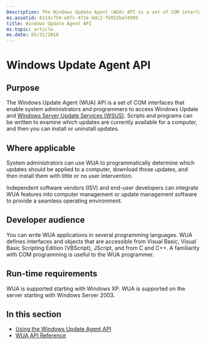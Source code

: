 ```yaml
---
Description: The Windows Update Agent (WUA) API is a set of COM interfaces that enable system administrators and programmers to access Windows Update and Windows Server Update Services (WSUS).
ms.assetid: 611dc759-e0fc-472e-bdc2-fb952ba74999
title: Windows Update Agent API
ms.topic: article
ms.date: 05/31/2018
---
```


# Windows Update Agent API

## Purpose

The Windows Update Agent (WUA) API is a set of COM interfaces that enable system administrators and programmers to access Windows Update and [Windows Server Update Services (WSUS)](https://msdn.microsoft.com/library/ms744624(v=VS.85).aspx). Scripts and programs can be written to examine which updates are currently available for a computer, and then you can install or uninstall updates.

## Where applicable

System administrators can use WUA to programmatically determine which updates should be applied to a computer, download those updates, and then install them with little or no user intervention.

Independent software vendors (ISV) and end-user developers can integrate WUA features into computer management or update management software to provide a seamless operating environment.

## Developer audience

You can write WUA applications in several programming languages. WUA defines interfaces and objects that are accessible from Visual Basic, Visual Basic Scripting Edition (VBScript), JScript, and from C and C++. A familiarity with COM programming is useful to the WUA programmer.

## Run-time requirements

WUA is supported starting with Windows XP. WUA is supported on the server starting with Windows Server 2003.

## In this section

-   [Using the Windows Update Agent API](using-the-windows-update-agent-api.md)
-   [WUA API Reference](windows-update-agent--wua--api-reference.md)

 

 



